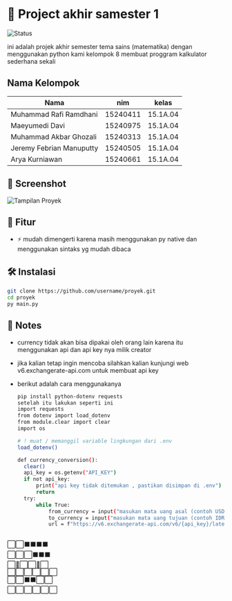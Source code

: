 # 🌟 Project akhir samester 1

![Status](https://img.shields.io/badge/status-Act/ive-blue)

ini adalah projek akhir semester tema sains (matematika) dengan menggunakan python kami kelompok 8 membuat proggram
kalkulator sederhana sekali

## Nama Kelompok

| Nama                     | nim      | kelas    |
| ------------------------ | -------- | -------- |
| Muhammad Rafi Ramdhani   | 15240411 | 15.1A.04 |
| Maeyumedi Davi           | 15240975 | 15.1A.04 |
| Muhammad Akbar Ghozali   | 15240313 | 15.1A.04 |
| Jeremy Febrian Manuputty | 15240505 | 15.1A.04 |
| Arya Kurniawan           | 15240661 | 15.1A.04 |

## 📸 Screenshot

![Tampilan Proyek](/projek.jpg)

## 🚀 Fitur

- ⚡ mudah dimengerti karena masih menggunakan py native dan menggunakan sintaks yg mudah dibaca

## 🛠 Instalasi

```bash
git clone https://github.com/username/proyek.git
cd proyek
py main.py
```

## 📝 Notes

- currency tidak akan bisa dipakai oleh orang lain karena itu menggunakan api dan api key nya milik creator
- jika kalian tetap ingin mencoba silahkan kalian kunjungi web v6.exchangerate-api.com untuk membuat api key
- berikut adalah cara menggunakanya

  ```bash
  pip install python-dotenv requests
  setelah itu lakukan seperti ini
  import requests
  from dotenv import load_dotenv
  from module.clear import clear
  import os

  # ! muat / memanggil variable lingkungan dari .env
  load_dotenv()

  def currency_conversion():
    clear()
    api_key = os.getenv("API_KEY")
    if not api_key:
        print("api key tidak ditemukan , pastikan disimpan di .env")
        return
    try:
        while True:
            from_currency = input("masukan mata uang asal (contoh USD) : ").upper()
            to_currency = input("masukan mata uang tujuan (contoh IDR) : ").upper()
            url = f"https://v6.exchangerate-api.com/v6/{api_key}/latest/{from_currency}"
            


  ```

⬜⬜⬛⬛⬛⬛  
⬜⬜⬜⬛⬛⬛  
⬜🔳⬜⬜🔳⬜  
⬜⬜⬜⬜⬜⬜  
⬜⬜⬛⬛⬜⬜  
⬜⬜⬜⬜⬜⬜
